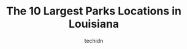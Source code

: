 ---
layout: ampstory
image: https://i0.wp.com/paketmu.com/wp-content/uploads/2023/06/greenwood-community-park-0-in-louisiana-1686368749.jpeg?resize=640,853
author: techidn
featured: false
description: Explore the diverse Park scene in Louisiana, home to an incredible selection of 10 establishments catering to every taste. Whether youre in search of iconic favorites or undiscovered treasu
title: The 10 Largest Parks Locations in Louisiana
cover:
   title: The 10 Largest Parks Locations in Louisiana
   subtitle: RICKPATE
   background: https://paketmu.com/wp-content/uploads/2023/06/greenwood-community-park-0-in-louisiana-1686368749.jpeg

pages: 
 - layout: thirds
   top: <h1>#1 New Orleans City Park</h1>
   bottom: "<p>Such a wonderful place with so many great activities all together in a vast space. My wife and kids loved it. The willow trees are beautiful. Can have some nice coffee in</p>"
   background: https://paketmu.com/wp-content/uploads/2023/06/greenwood-community-park-1-in-louisiana-1686368751.jpeg
   backgroundblur: true
 - layout: thirds
   top: <h1>#2 Fontainebleau State Park</h1>
   bottom: "<p>We stayed in this beautiful park for a week in January and couldnt have been more happy. It is so beautiful. Trees surround the wide paved sites and the sites were spa</p>"
   background: https://paketmu.com/wp-content/uploads/2023/06/greenwood-community-park-2-in-louisiana-1686368752.jpeg
   cta:
      link: https://paketmu.com/the-10-largest-parks-locations-in-louisiana/
      text: The 10 Largest Parks Locations in Louisiana
 - layout: thirds
   top: <h1>#3 Jean Lafitte National Historical Park and Preserve</h1>
   bottom: "<p>My first time seeing alligators in their natural habitat. Within the first 30 minutes of walking the boardwalk I located an alligator. I saw 2 alligators and several snak</p>"
   background: https://paketmu.com/wp-content/uploads/2023/06/greenwood-community-park-3-in-louisiana-1686368753.jpeg
   cta:
      link: https://paketmu.com/the-10-largest-parks-locations-in-louisiana/
      text: The 10 Largest Parks Locations in Louisiana
 - layout: thirds
   top: <h1>#4 Lake End Park</h1>
   bottom: "<p>2300 LA-70, Morgan City, LA 70380, United States</p>"
   background: https://images.unsplash.com/photo-1536745287225-21d689278fd1?ixlib=rb-4.0.3&ixid=MnwxMjA3fDB8MHxwaG90by1wYWdlfHx8fGVufDB8fHx8&auto=format&fit=crop&w=640&h=853&q=80
   cta:
      link: https://paketmu.com/the-10-largest-parks-locations-in-louisiana/
      text: The 10 Largest Parks Locations in Louisiana
 - layout: thirds
   top: <h1>#5 Bogue Chitto State Park</h1>
   bottom: "<p>17049 State Park Blvd, Franklinton, LA 70438, United States</p>"
   background: https://images.unsplash.com/photo-1608411404720-c8f0417bcdba?ixlib=rb-4.0.3&ixid=MnwxMjA3fDB8MHxwaG90by1wYWdlfHx8fGVufDB8fHx8&auto=format&fit=crop&w=640&h=853&q=80
   cta:
      link: https://paketmu.com/the-10-largest-parks-locations-in-louisiana/
      text: The 10 Largest Parks Locations in Louisiana
 - layout: thirds
   top: <h1>#6 Chicot State Park</h1>
   bottom: "<p>3469 Chicot Park Rd, Ville Platte, LA 70586, United States</p>"
   background: https://images.unsplash.com/photo-1557672172-298e090bd0f1?ixlib=rb-4.0.3&ixid=MnwxMjA3fDB8MHxwaG90by1wYWdlfHx8fGVufDB8fHx8&auto=format&fit=crop&w=640&h=853&q=80
   cta:
      link: https://paketmu.com/the-10-largest-parks-locations-in-louisiana/
      text: The 10 Largest Parks Locations in Louisiana
 - layout: thirds
   top: <h1>#7 Tickfaw State Park</h1>
   bottom: "<p>27225 Patterson Rd, Springfield, LA 70462, United States</p>"
   background: https://images.unsplash.com/photo-1549241520-425e3dfc01cb?ixlib=rb-4.0.3&ixid=MnwxMjA3fDB8MHxwaG90by1wYWdlfHx8fGVufDB8fHx8&auto=format&fit=crop&w=640&h=853&q=80
   cta:
      link: https://paketmu.com/the-10-largest-parks-locations-in-louisiana/
      text: The 10 Largest Parks Locations in Louisiana
 - layout: thirds
   middle: Continue reading...
   background: https://images.unsplash.com/photo-1489694553447-4c9339da310d?ixlib=rb-4.0.3&ixid=MnwxMjA3fDB8MHxwaG90by1wYWdlfHx8fGVufDB8fHx8&auto=format&fit=crop&w=640&h=853&q=80
   cta:
      link: https://paketmu.com/the-10-largest-parks-locations-in-louisiana/
      text: The 10 Largest Parks Locations in Louisiana
      
---